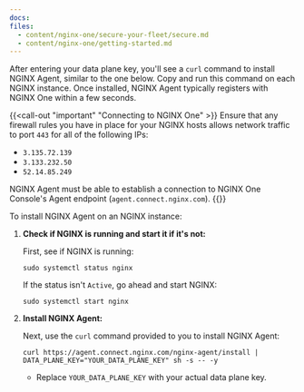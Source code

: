 ```yaml
---
docs:
files:
  - content/nginx-one/secure-your-fleet/secure.md
  - content/nginx-one/getting-started.md
---
```


After entering your data plane key, you'll see a `curl` command to install NGINX Agent, similar to the one below. Copy and run this command on each NGINX instance. Once installed, NGINX Agent typically registers with NGINX One within a few seconds.

{{<call-out "important" "Connecting to NGINX One" >}}
 Ensure that any firewall rules you have in place for your NGINX hosts allows network traffic to port `443` for all of the following IPs:

- `3.135.72.139`
- `3.133.232.50`
- `52.14.85.249`

NGINX Agent must be able to establish a connection to NGINX One Console's Agent endpoint (`agent.connect.nginx.com`). 
{{</call-out>}}

To install NGINX Agent on an NGINX instance:

1. **Check if NGINX is running and start it if it's not:**

    First, see if NGINX is running:

    ```shell
    sudo systemctl status nginx
    ```

    If the status isn't `Active`, go ahead and start NGINX:

    ```shell
    sudo systemctl start nginx
    ```

2. **Install NGINX Agent:**

    Next, use the `curl` command provided to you to install NGINX Agent:

    ``` shell
    curl https://agent.connect.nginx.com/nginx-agent/install | DATA_PLANE_KEY="YOUR_DATA_PLANE_KEY" sh -s -- -y
    ```

   - Replace `YOUR_DATA_PLANE_KEY` with your actual data plane key.
